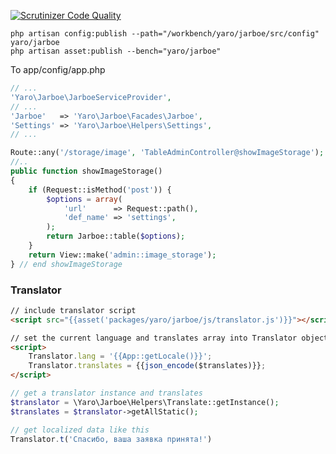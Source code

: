 [![Scrutinizer Code Quality](https://scrutinizer-ci.com/g/Cherry-Pie/Jarboe/badges/quality-score.png?b=master)](https://scrutinizer-ci.com/g/Cherry-Pie/Jarboe/?branch=master)

````
php artisan config:publish --path="/workbench/yaro/jarboe/src/config" yaro/jarboe
php artisan asset:publish --bench="yaro/jarboe"
````

To app/config/app.php
```php
// ...
'Yaro\Jarboe\JarboeServiceProvider',
// ...
'Jarboe'   => 'Yaro\Jarboe\Facades\Jarboe',
'Settings' => 'Yaro\Jarboe\Helpers\Settings',
// ...
```



```php
Route::any('/storage/image', 'TableAdminController@showImageStorage');
//..
public function showImageStorage()
{
    if (Request::isMethod('post')) {
        $options = array(
            'url'      => Request::path(),
            'def_name' => 'settings',
        );
        return Jarboe::table($options);
    }
    return View::make('admin::image_storage');
} // end showImageStorage
```
### Translator
```html
// include translator script
<script src="{{asset('packages/yaro/jarboe/js/translator.js')}}"></script>

// set the current language and translates array into Translator object
<script>
    Translator.lang = '{{App::getLocale()}}';
    Translator.translates = {{json_encode($translates)}};
</script>
```

```php
// get a translator instance and translates
$translator = \Yaro\Jarboe\Helpers\Translate::getInstance();
$translates = $translator->getAllStatic();
```

```javascript
// get localized data like this
Translator.t('Спасибо, ваша заявка принята!')
```
